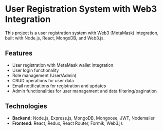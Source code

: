 # User Registration System with Web3 Integration

This project is a user registration system with Web3 (MetaMask) integration, built with Node.js, React, MongoDB, and Web3.js.

## Features

- User registration with MetaMask wallet integration
- User login functionality
- Role management (User/Admin)
- CRUD operations for user data
- Email notifications for registration and updates
- Admin functionalities for user management and data filtering/pagination

## Technologies

- **Backend:** Node.js, Express.js, MongoDB, Mongoose, JWT, Nodemailer
- **Frontend:** React, Redux, React Router, Formik, Web3.js
